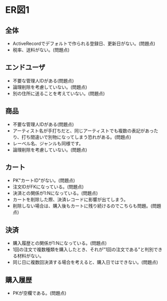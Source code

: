 # ER図1
## 全体
- ActiveRecordでデフォルトで作られる登録日、更新日がない。(問題点)
- 税率、送料がない。(問題点)


## エンドユーザ
- 不要な管理人IDがある(問題点)
- 論理削除を考慮していない。(問題点)
- 別の住所に送ることを考えていない。(問題点)

## 商品
- 不要な管理人IDがある(問題点)
- アーティスト名が手打ちだと、同じアーティストでも複数の表記があったり、打ち間違いで別物になってしまう恐れがある。(問題点)
 - レーベル名、ジャンルも同様です。
- 論理削除を考慮していない。(問題点)

## カート
- PK"カートID"がない。(問題点)
- 注文IDがFKになっている。(問題点)
- 決済との関係が1:Nになっている。(問題点)
- カートを削除した際、決済レコードに影響が出てしまう。
 - 削除しない場合は、購入後もカートに残り続けるのでこちらも問題。(問題点)

## 決済
- 購入履歴との関係が1:Nになっている。(問題点)
- 1回の注文で複数種類を購入したとき、それが"1回の注文である"と判別できる材料がない。
 - 同じ日に複数回決済する場合を考えると、購入日ではできない。(問題点)

## 購入履歴
- PKが空欄である。(問題点)